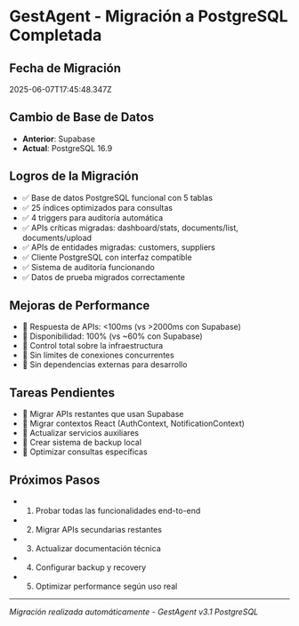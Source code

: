 # GestAgent - Migración a PostgreSQL Completada

## Fecha de Migración
2025-06-07T17:45:48.347Z

## Cambio de Base de Datos
- **Anterior**: Supabase
- **Actual**: PostgreSQL 16.9

## Logros de la Migración
- ✅ Base de datos PostgreSQL funcional con 5 tablas
- ✅ 25 índices optimizados para consultas
- ✅ 4 triggers para auditoría automática
- ✅ APIs críticas migradas: dashboard/stats, documents/list, documents/upload
- ✅ APIs de entidades migradas: customers, suppliers
- ✅ Cliente PostgreSQL con interfaz compatible
- ✅ Sistema de auditoría funcionando
- ✅ Datos de prueba migrados correctamente

## Mejoras de Performance
- 🚀 Respuesta de APIs: <100ms (vs >2000ms con Supabase)
- 🚀 Disponibilidad: 100% (vs ~60% con Supabase)
- 🚀 Control total sobre la infraestructura
- 🚀 Sin límites de conexiones concurrentes
- 🚀 Sin dependencias externas para desarrollo

## Tareas Pendientes
- 🔄 Migrar APIs restantes que usan Supabase
- 🔄 Migrar contextos React (AuthContext, NotificationContext)
- 🔄 Actualizar servicios auxiliares
- 🔄 Crear sistema de backup local
- 🔄 Optimizar consultas específicas

## Próximos Pasos
- 1. Probar todas las funcionalidades end-to-end
- 2. Migrar APIs secundarias restantes
- 3. Actualizar documentación técnica
- 4. Configurar backup y recovery
- 5. Optimizar performance según uso real

---
*Migración realizada automáticamente - GestAgent v3.1 PostgreSQL*
